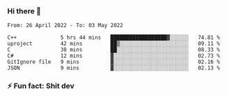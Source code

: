 ### Hi there 👋
<!--START_SECTION:waka-->

```text
From: 26 April 2022 - To: 03 May 2022

C++              5 hrs 44 mins   ██████████████████▓░░░░░░   74.81 %
uproject         42 mins         ██▒░░░░░░░░░░░░░░░░░░░░░░   09.11 %
C                38 mins         ██░░░░░░░░░░░░░░░░░░░░░░░   08.33 %
C#               12 mins         ▓░░░░░░░░░░░░░░░░░░░░░░░░   02.73 %
GitIgnore file   9 mins          ▓░░░░░░░░░░░░░░░░░░░░░░░░   02.16 %
JSON             9 mins          ▓░░░░░░░░░░░░░░░░░░░░░░░░   02.13 %
```

<!--END_SECTION:waka-->
<!--
**TG4LAaron/TG4LAaron** is a ✨ _special_ ✨ repository because its `README.md` (this file) appears on your GitHub profile.

Here are some ideas to get you started:

- 🔭 I’m currently working on ...
- 🌱 I’m currently learning ...
- 👯 I’m looking to collaborate on ...
- 🤔 I’m looking for help with ...
- 💬 Ask me about ...
- 📫 How to reach me: ...
- 😄 Pronouns: ...
- ⚡ Fun fact: ...
-->
### ⚡ Fun fact: Shit dev
